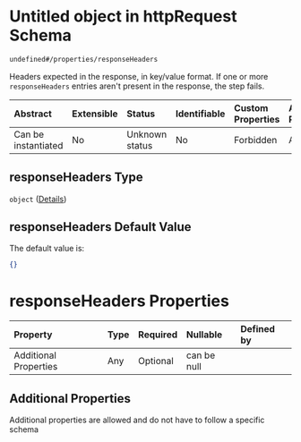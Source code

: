 # Untitled object in httpRequest Schema

```txt
undefined#/properties/responseHeaders
```

Headers expected in the response, in key/value format. If one or more `responseHeaders` entries aren't present in the response, the step fails.

| Abstract            | Extensible | Status         | Identifiable | Custom Properties | Additional Properties | Access Restrictions | Defined In                                                                         |
| :------------------ | :--------- | :------------- | :----------- | :---------------- | :-------------------- | :------------------ | :--------------------------------------------------------------------------------- |
| Can be instantiated | No         | Unknown status | No           | Forbidden         | Allowed               | none                | [httpRequest\_v2.schema.json\*](httpRequest_v2.schema.json "open original schema") |

## responseHeaders Type

`object` ([Details](httprequest_v2-properties-responseheaders.md))

## responseHeaders Default Value

The default value is:

```json
{}
```

# responseHeaders Properties

| Property              | Type | Required | Nullable    | Defined by |
| :-------------------- | :--- | :------- | :---------- | :--------- |
| Additional Properties | Any  | Optional | can be null |            |

## Additional Properties

Additional properties are allowed and do not have to follow a specific schema
